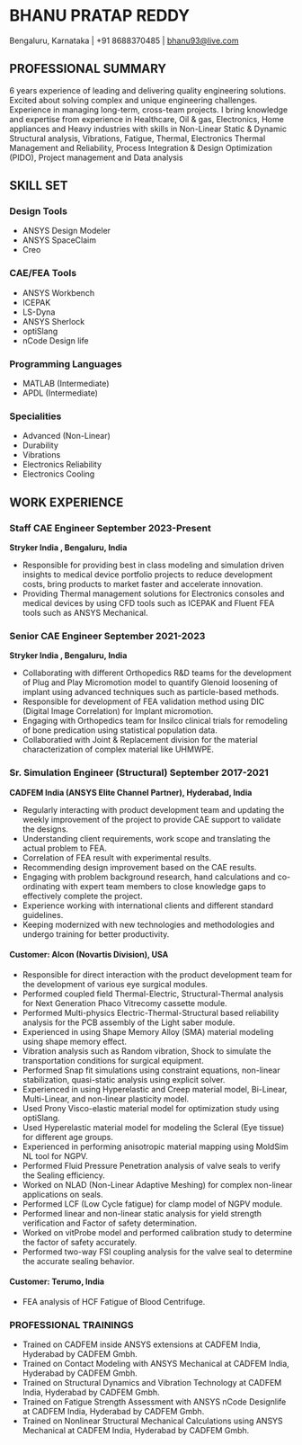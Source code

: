 # BHANU PRATAP REDDY
Bengaluru, Karnataka | +91 8688370485 | bhanu93@live.com

## PROFESSIONAL SUMMARY
6 years experience of leading and delivering quality engineering solutions. Excited about solving complex and unique engineering challenges. Experience in managing long-term, cross-team projects. I bring knowledge and expertise from experience in Healthcare, Oil & gas, Electronics, Home appliances and Heavy industries with skills in Non-Linear Static & Dynamic Structural analysis, Vibrations, Fatigue, Thermal, Electronics Thermal Management and Reliability, Process Integration & Design Optimization (PIDO), Project management and Data analysis

## SKILL SET
### Design Tools
- ANSYS Design Modeler
- ANSYS SpaceClaim
- Creo

### CAE/FEA Tools
- ANSYS Workbench
- ICEPAK
- LS-Dyna
- ANSYS Sherlock
- optiSlang
- nCode Design life

### Programming Languages
- MATLAB (Intermediate)
- APDL (Intermediate)

### Specialities
- Advanced (Non-Linear)
- Durability
- Vibrations
- Electronics Reliability
- Electronics Cooling

## WORK EXPERIENCE

### Staff CAE Engineer September 2023-Present
**Stryker India , Bengaluru, India**
- Responsible for providing best in class modeling and simulation driven insights to medical device portfolio projects to
reduce development costs, bring products to market faster and accelerate innovation.
- Providing Thermal management solutions for Electronics consoles and medical devices by using CFD tools such as ICEPAK and Fluent FEA tools such as ANSYS Mechanical.

### Senior CAE Engineer September 2021-2023
**Stryker India , Bengaluru, India**
- Collaborating with different Orthopedics R&D teams for the development of Plug and Play Micromotion model to quantify Glenoid loosening of implant using advanced techniques such as particle-based methods.
- Responsible for development of FEA validation method using DIC (Digital Image Correlation) for Implant micromotion.
- Engaging with Orthopedics team for Insilco clinical trials for remodeling of bone predication using statistical population data.
- Collaboratied with Joint & Replacement division for the material characterization of complex material like UHMWPE.

### Sr. Simulation Engineer (Structural) September 2017-2021
**CADFEM India (ANSYS Elite Channel Partner), Hyderabad, India**
- Regularly interacting with product development team and updating the weekly improvement of the project to provide CAE support to validate the designs.
- Understanding client requirements, work scope and translating the actual problem to FEA.
- Correlation of FEA result with experimental results.
- Recommending design improvement based on the CAE results.
- Engaging with problem background research, hand calculations and co-ordinating with expert team members to close knowledge gaps to effectively complete the project.
- Experience working with international clients and different standard guidelines.
- Keeping modernized with new technologies and methodologies and undergo training for better productivity.

#### Customer: Alcon (Novartis Division), USA
- Responsible for direct interaction with the product development team for the development of various eye surgical modules.
- Performed coupled field Thermal-Electric, Structural-Thermal analysis for Next Generation Phaco Vitrecomy cassette module.
- Performed Multi-physics Electric-Thermal-Structural based reliability analysis for the PCB assembly of the Light saber module.
- Experienced in using Shape Memory Alloy (SMA) material modeling using shape memory effect.
- Vibration analysis such as Random vibration, Shock to simulate the transportation conditions for surgical equipment.
- Performed Snap fit simulations using constraint equations, non-linear stabilization, quasi-static analysis using explicit solver.
- Experienced in using Hyperelastic and Creep material model, Bi-Linear, Multi-Linear, and non-linear plasticity model.
- Used Prony Visco-elastic material model for optimization study using optiSlang.
- Used Hyperelastic material model for modeling the Scleral (Eye tissue) for different age groups.
- Experienced in performing anisotropic material mapping using MoldSim NL tool for NGPV.
- Performed Fluid Pressure Penetration analysis of valve seals to verify the Sealing efficiency.
- Worked on NLAD (Non-Linear Adaptive Meshing) for complex non-linear applications on seals.
- Performed LCF (Low Cycle fatigue) for clamp model of NGPV module.
- Performed linear and non-linear static analysis for yield strength verification and Factor of safety determination.
- Worked on vitProbe model and performed calibration study to determine the factor of safety accurately.
- Performed two-way FSI coupling analysis for the valve seal to determine the accurate sealing behavior.

#### Customer: Terumo, India
- FEA analysis of HCF Fatigue of Blood Centrifuge.

### PROFESSIONAL TRAININGS
- Trained on CADFEM inside ANSYS extensions at CADFEM India, Hyderabad by CADFEM Gmbh.
- Trained on Contact Modeling with ANSYS Mechanical at CADFEM India, Hyderabad by CADFEM Gmbh.
- Trained on Structural Dynamics and Vibration Technology at CADFEM India, Hyderabad by CADFEM Gmbh.
- Trained on Fatigue Strength Assessment with ANSYS nCode Designlife at CADFEM India, Hyderabad by CADFEM Gmbh.
- Trained on Nonlinear Structural Mechanical Calculations using ANSYS Mechanical at CADFEM India, Hyderabad by CADFEM Gmbh.

